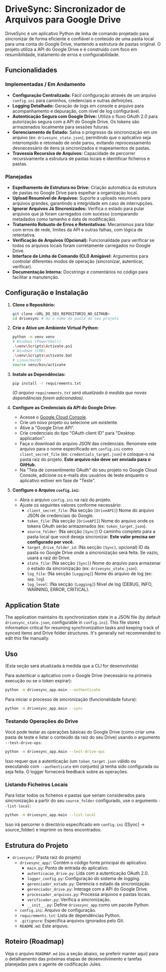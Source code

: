# DriveSync: Sincronizador de Arquivos para Google Drive

DriveSync é um aplicativo Python de linha de comando projetado para sincronizar de forma eficiente e confiável o conteúdo de uma pasta local para uma conta do Google Drive, mantendo a estrutura de pastas original. O projeto utiliza a API do Google Drive e é construído com foco em resumibilidade, tratamento de erros e configurabilidade.

## Funcionalidades

### Implementadas / Em Andamento

* **Configuração Centralizada:** Fácil configuração através de um arquivo `config.ini` para caminhos, credenciais e outras definições.
* **Logging Detalhado:** Geração de logs em console e arquivo para acompanhamento e depuração, com nível de log configurável.
* **Autenticação Segura com Google Drive:** Utiliza o fluxo OAuth 2.0 para autorização segura com a API do Google Drive. Os tokens são armazenados localmente para sessões futuras.
* **Gerenciamento de Estado:** Salva o progresso da sincronização em um arquivo (ex: `drivesync_state.json`), permitindo que o aplicativo seja interrompido e retomado de onde parou, evitando reprocessamento desnecessário de itens já sincronizados e mapeamentos de pastas.
* **Travessia Recursiva de Arquivos:** Capacidade de percorrer recursivamente a estrutura de pastas locais e identificar ficheiros e pastas.

### Planejadas

* **Espelhamento de Estrutura no Drive:** Criação automática da estrutura de pastas no Google Drive para espelhar a organização local.
* **Upload Resumível de Arquivos:** Suporte a uploads resumíveis para arquivos grandes, garantindo a integridade em caso de interrupções.
* **Ignorar Arquivos Já Sincronizados:** Verifica o estado para pular arquivos que já foram carregados com sucesso (comparando metadados como tamanho e data de modificação).
* **Tratamento Robusto de Erros e Retentativas:** Mecanismos para lidar com erros de rede, limites da API e outras falhas, com lógica de retentativa.
* **Verificação de Arquivos (Opcional):** Funcionalidade para verificar se todos os arquivos locais foram corretamente carregados no Google Drive.
* **Interface de Linha de Comando (CLI) Amigável:** Argumentos para controlar diferentes modos de operação (sincronizar, autenticar, verificar).
* **Documentação Interna:** Docstrings e comentários no código para facilitar a manutenção.

## Configuração e Instalação

1.  **Clone o Repositório:**
    ```bash
    git clone <URL_DO_SEU_REPOSITORIO_NO_GITHUB>
    cd drivesync # Ou o nome da pasta do seu projeto
    ```

2.  **Crie e Ative um Ambiente Virtual Python:**
    ```bash
    python -m venv venv
    # Windows (PowerShell)
    .\venv\Scripts\Activate.ps1
    # Windows (CMD)
    .\venv\Scripts\activate.bat
    # Linux/macOS
    source venv/bin/activate
    ```

3.  **Instale as Dependências:**
    ```bash
    pip install -r requirements.txt
    ```
    *(O arquivo `requirements.txt` será atualizado à medida que novas dependências forem adicionadas).*

4.  **Configure as Credenciais da API do Google Drive:**
    * Acesse o [Google Cloud Console](https://console.cloud.google.com/).
    * Crie um novo projeto ou selecione um existente.
    * Ative a "Google Drive API".
    * Crie credenciais do tipo "OAuth client ID" para "Desktop application".
    * Faça o download do arquivo JSON das credenciais. Renomeie este arquivo para o nome especificado em `config.ini` como `client_secret_file` (ex: `credentials_target.json`) e coloque-o na pasta raiz do projeto. **Este arquivo não deve ser enviado para o GitHub.**
    * Na "Tela de consentimento OAuth" do seu projeto no Google Cloud Console, adicione os e-mails dos usuários de teste enquanto o aplicativo estiver em fase de "Teste".

5.  **Configure o Arquivo `config.ini`:**
    * Abra o arquivo `config.ini` na raiz do projeto.
    * Ajuste os seguintes valores conforme necessário:
        * `client_secret_file`: (Na secção `[DriveAPI]`) Nome do arquivo JSON de credenciais do Google.
        * `token_file`: (Na secção `[DriveAPI]`) Nome do arquivo onde os tokens OAuth serão armazenados (ex: `token_target.json`).
        * `source_folder`: (Na secção `[Sync]`) O caminho completo para a pasta local que você deseja sincronizar. **Este valor precisa ser configurado por você.**
        * `target_drive_folder_id`: (Na secção `[Sync]`, opcional) ID da pasta no Google Drive onde a sincronização será feita. Se vazio, usará a raiz do Drive.
        * `state_file`: (Na secção `[Sync]`) Nome do arquivo para armazenar o estado da sincronização (ex: `drivesync_state.json`).
        * `log_file`: (Na secção `[Logging]`) Nome do arquivo de log (ex: `app.log`).
        * `log_level`: (Na secção `[Logging]`) Nível de log (DEBUG, INFO, WARNING, ERROR, CRITICAL).

## Application State

The application maintains its synchronization state in a JSON file (by default `drivesync_state.json`, configurable in `config.ini`). This file stores information critical for resuming synchronization tasks and keeping track of synced items and Drive folder structures. It's generally not recommended to edit this file manually.

## Uso

(Esta seção será atualizada à medida que a CLI for desenvolvida)

Para autenticar o aplicativo com o Google Drive (necessário na primeira execução ou se o token expirar):
```bash
python -m drivesync_app.main --authenticate
```

Para iniciar o processo de sincronização (funcionalidade futura):
```bash
python -m drivesync_app.main --sync
```

### Testando Operações do Drive

Você pode testar as operações básicas do Google Drive (como criar uma pasta de teste e listar o conteúdo da raiz do seu Drive) usando o argumento `--test-drive-ops`:

```bash
python -m drivesync_app.main --test-drive-ops
```
Isso requer que a autenticação (um `token_target.json` válido ou executando com `--authenticate` em conjunto) já tenha sido configurada ou seja feita. O logger fornecerá feedback sobre as operações.

### Listando Ficheiros Locais

Para listar todos os ficheiros e pastas que seriam considerados para sincronização a partir do seu `source_folder` configurado, use o argumento `--list-local`:

```bash
python -m drivesync_app.main --list-local
```
Isso irá percorrer o directório especificado em `config.ini` ([Sync] -> source_folder) e imprimir os itens encontrados.


## Estrutura do Projeto

* `drivesync/` (Pasta raiz do projeto)
    * `drivesync_app/`: Contém o código fonte principal do aplicativo.
        * `main.py`: Ponto de entrada do aplicativo.
        * `autenticacao_drive.py`: Lida com a autenticação OAuth 2.0.
        * `logger_config.py`: Configuração do sistema de logging.
        * `gerenciador_estado.py`: Gerencia o estado da sincronização.
        * `gerenciador_drive.py`: Interage com a API do Google Drive.
        * `processador_arquivos.py`: Processa arquivos e pastas locais.
        * `verificador.py`: Verifica a sincronização.
        * `__init__.py`: Define `drivesync_app` como um pacote Python.
    * `config.ini`: Arquivo de configuração.
    * `requirements.txt`: Lista de dependências Python.
    * `.gitignore`: Especifica arquivos ignorados pelo Git.
    * `README.md`: Este arquivo.

## Roteiro (Roadmap)

Veja o arquivo `ROADMAP.md` (ou a seção abaixo, se preferir manter aqui) para o detalhamento das próximas etapas de desenvolvimento e tarefas planejadas para o agente de codificação Jules.

